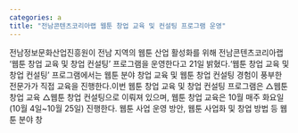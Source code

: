 ```yaml
---
categories: a
title: "전남콘텐츠코리아랩 웹툰 창업 교육 및 컨설팅 프로그램 운영"
---
```

전남정보문화산업진흥원이 전남 지역의 웹툰 산업 활성화를 위해 전남콘텐츠코리아랩 ‘웹툰 창업 교육 및 창업 컨설팅’ 프로그램을 운영한다고 21일 밝혔다.‘웹툰 창업 교육 및 창업 컨설팅’ 프로그램에서는 웹툰 분야 창업 교육 및 웹툰 창업 컨설팅 경험이 풍부한 전문가가 직접 교육을 진행한다.이번 웹툰 창업 교육 및 창업 컨설팅 프로그램은 △웹툰 창업 교육 △웹툰 창업 컨설팅으로 이뤄져 있으며, 웹툰 창업 교육은 10월 매주 화요일(10월 4일~10월 25일) 진행한다. 웹툰 사업 운영 방안, 웹툰 사업화 및 창업 방법 등 웹툰 분야 창